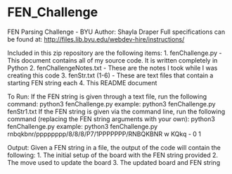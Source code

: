 # FEN_Challenge
FEN Parsing Challenge - BYU
Author: Shayla Draper
Full specifications can be found at: http://files.lib.byu.edu/webdev-hire/instructions/


Included in this zip repository are the following items:
	1.	fenChallenge.py - This document contains all of my source code.  It is written completely in Python
	2.	fenChallengeNotes.txt - These are the notes I took while I was creating this code
	3.	fenStr.txt (1-6) - These are text files that contain a starting FEN string each
	4.	This README document

To Run:
	If the FEN string is given through a text file, run the following command:
		python3 fenChallenge.py <text file containing FEN string>
		example: python3 fenChallenge.py fenStr1.txt
	If the FEN string is given via the command line, run the following command (replacing the FEN string arguments with your own):
		python3 fenChallenge.py <Valid FEN string>
		example: python3 fenChallenge.py rnbqkbnr/pppppppp/8/8/8/P7/1PPPPPPP/RNBQKBNR w KQkq - 0 1

Output:
	Given a FEN string in a file, the output of the code will contain the following:
		1. The initial setup of the board with the FEN string provided
		2. The move used to update the board
		3. The updated board and FEN string
